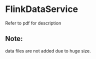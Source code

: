 # FlinkDataService

Refer to pdf for description

## Note:

data files are not added due to huge size.
